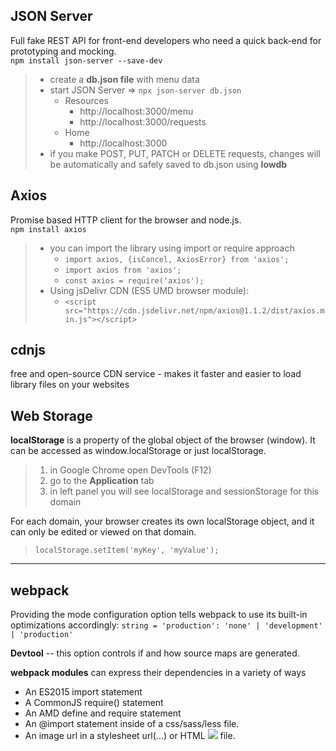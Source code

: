 ## JSON Server
Full fake REST API for front-end developers who need a quick back-end for prototyping and mocking.<br>
``npm install json-server --save-dev``
> + create a **db.json file** with menu data
> + start JSON Server => ``npx json-server db.json``
>    * Resources
>        - http://localhost:3000/menu
>        - http://localhost:3000/requests
>    * Home
>        - http://localhost:3000
> + if you make POST, PUT, PATCH or DELETE requests, 
> changes will be automatically and safely saved to db.json using **lowdb**

## Axios
Promise based HTTP client for the browser and node.js.<br>
``npm install axios``
> + you can import the library using import or require approach
>     - ``import axios, {isCancel, AxiosError} from 'axios';``
>     - ``import axios from 'axios';``
>     - ``const axios = require('axios');``
> + Using jsDelivr CDN (ES5 UMD browser module):
>     - ``<script src="https://cdn.jsdelivr.net/npm/axios@1.1.2/dist/axios.min.js"></script>``

## cdnjs
free and open-source CDN service - makes it faster and easier to load library files on your websites


## Web Storage
**localStorage** is a property of the global object of the browser (window). It can be accessed as window.localStorage or just localStorage.<br>
> 1. in Google Chrome open DevTools (F12)
> 2. go to the **Application** tab 
> 3. in left panel you will see localStorage and sessionStorage for this domain

For each domain, your browser creates its own localStorage object, and it can only be edited or viewed on that domain.
> ``localStorage.setItem('myKey', 'myValue');``
___

## webpack

Providing the mode configuration option tells webpack to use its built-in optimizations accordingly: ``string = 'production': 'none' | 'development' | 'production'``

**Devtool** -- this option controls if and how source maps are generated.

**webpack modules** can express their dependencies in a variety of ways
+ An ES2015 import statement
+ A CommonJS require() statement
+ An AMD define and require statement
+ An @import statement inside of a css/sass/less file.
+ An image url in a stylesheet url(...) or HTML <img src=...> file.


